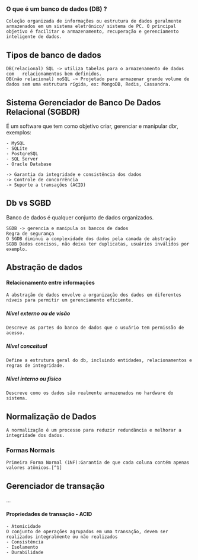 
### O que é um banco de dados (DB) ?

	Coleção organizada de informações ou estrutura de dados geralmente armazenados em um sistema eletrônico/ sistema de PC. O principal objetivo é facilitar o armazenamento, recuperação e gerenciamento inteligente de dados.


## Tipos de banco de dados

	DB(relacional) SQL -> utiliza tabelas para o armazenamento de dados com   relacionamentos bem definidos.
	DB(não relacional) noSQL -> Projetado para armazenar grande volume de dados sem uma estrutura rígida, ex: MongoDB, Redis, Cassandra. 

## Sistema Gerenciador de Banco De Dados Relacional (SGBDR)

É um software que tem como objetivo criar, gerenciar e manipular dbr, exemplos:

	- MySQL
	- SQLite
	- PostgreSQL
	- SQL Server
	- Oracle Database
	
	-> Garantia da integridade e consistência dos dados
	-> Controle de concorrência
	-> Suporte a transações (ACID)

## Db vs SGBD

Banco de dados é qualquer conjunto de dados organizados.

	SGDB -> gerencia e manipula os bancos de dados
	Regra de segurança
	O SGDB diminui a complexidade dos dados pela camada de abstração
	SGDB Dados concisos, não deixa ter duplicatas, usuários inválidos por exemplo.

## Abstração de dados

#### Relacionamento entre informações
	A abstração de dados envolve a organização dos dados em diferentes níveis para permitir um gerenciamento eficiente.
	
##### Nível externo ou de visão
	Descreve as partes do banco de dados que o usuário tem permissão de acesso.

##### Nível conceitual
	Define a estrutura geral do db, incluindo entidades, relacionamentos e regras de integridade.

##### Nível interno ou físico
	Descreve como os dados são realmente armazenados no hardware do sistema.


## Normalização de Dados
	A normalização é um processo para reduzir redundância e melhorar a integridade dos dados.

### Formas Normais

	Primeira Forma Normal (1NF):Garantia de que cada coluna contém apenas valores atômicos.[^1]



## Gerenciador de transação

...

#### Propriedades de transação - ACID

	- Atomicidade
	O conjunto de operações agrupados em uma transação, devem ser realizados integralmente ou não realizados
	- Consistência
	- Isolamento
	- Durabilidade



[^1]: [[Valores atômicos]]
